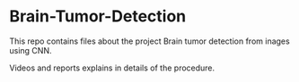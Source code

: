 # Brain-Tumor-Detection

This repo contains files about the project Brain tumor detection from inages using CNN.

Videos and reports explains in details of the procedure. 
